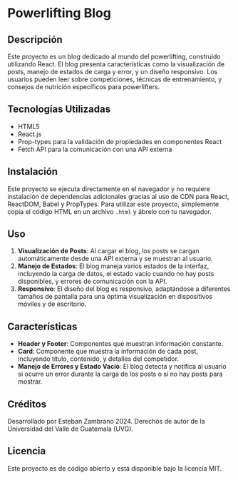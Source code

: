 # Powerlifting Blog

## Descripción

Este proyecto es un blog dedicado al mundo del powerlifting, construido utilizando React. El blog presenta características como la visualización de posts, manejo de estados de carga y error, y un diseño responsivo. Los usuarios pueden leer sobre competiciones, técnicas de entrenamiento, y consejos de nutrición específicos para powerlifters.

## Tecnologías Utilizadas

- HTML5
- React.js
- Prop-types para la validación de propiedades en componentes React
- Fetch API para la comunicación con una API externa

## Instalación

Este proyecto se ejecuta directamente en el navegador y no requiere instalación de dependencias adicionales gracias al uso de CDN para React, ReactDOM, Babel y PropTypes. Para utilizar este proyecto, simplemente copia el código HTML en un archivo `.html` y ábrelo con tu navegador.

## Uso

1. **Visualización de Posts**: Al cargar el blog, los posts se cargan automáticamente desde una API externa y se muestran al usuario.
2. **Manejo de Estados**: El blog maneja varios estados de la interfaz, incluyendo la carga de datos, el estado vacío cuando no hay posts disponibles, y errores de comunicación con la API.
3. **Responsivo**: El diseño del blog es responsivo, adaptándose a diferentes tamaños de pantalla para una óptima visualización en dispositivos móviles y de escritorio.

## Características

- **Header y Footer**: Componentes que muestran información constante.
- **Card**: Componente que muestra la información de cada post, incluyendo título, contenido, y detalles del competidor.
- **Manejo de Errores y Estado Vacío**: El blog detecta y notifica al usuario si ocurre un error durante la carga de los posts o si no hay posts para mostrar.

## Créditos

Desarrollado por Esteban Zambrano 2024. Derechos de autor de la Universidad del Valle de Guatemala (UVG).

## Licencia

Este proyecto es de código abierto y está disponible bajo la licencia MIT.
